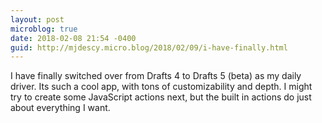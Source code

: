```yaml
---
layout: post
microblog: true
date: 2018-02-08 21:54 -0400
guid: http://mjdescy.micro.blog/2018/02/09/i-have-finally.html
---
```

I have finally switched over from Drafts 4 to Drafts 5 (beta) as my daily driver. Its such a cool app, with tons of customizability and depth. I might try to create some JavaScript actions next, but the built in actions do just about everything I want.
